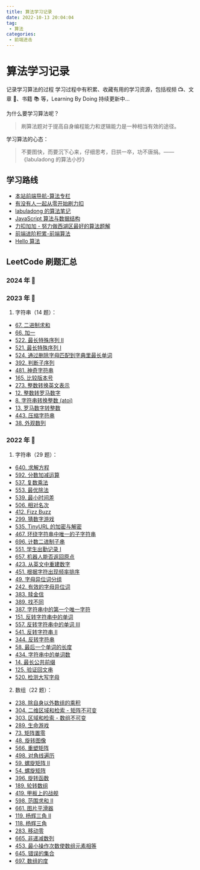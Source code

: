 ```yaml
---
title: 算法学习记录
date: 2022-10-13 20:04:04
tag:
 - 算法
categories:
 - 前端进击
---
```

# 算法学习记录
记录学习算法的过程
学习过程中有积累、收藏有用的学习资源，包括视频 📺、文章 📃、书籍 📚 等，Learning By Doing 持续更新中...

为什么要学习算法呢？
> 刷算法题对于提高自身编程能力和逻辑能力是一种相当有效的途径。

学习算法的心态：
> 不要图快，而要沉下心来，仔细思考，日拱一卒，功不唐捐。——《labuladong 的算法小抄》

## 学习路线
- [本站前端导航-算法专栏](/posts/navigator/#%E7%AE%97%E6%B3%95%E4%B8%93%E6%A0%8F)
- [有没有人一起从零开始刷力扣](https://leetcode.cn/circle/discuss/48kq9d/)
- [labuladong 的算法笔记](https://labuladong.github.io/algo/)
- [JavaScript 算法与数据结构](https://github.com/trekhleb/javascript-algorithms/blob/master/README.zh-CN.md)
- [力扣加加 - 努力做西湖区最好的算法题解](https://leetcode-solution-leetcode-pp.gitbook.io/leetcode-solution)
- [前端进阶积累-前端算法](http://obkoro1.com/web_accumulate/algorithm/)
- [Hello 算法](https://www.hello-algo.com/)

## LeetCode 刷题汇总
### 2024 年 🐲

### 2023 年 🐰
1. 字符串（14 题）：
  - [67. 二进制求和](/posts/growth-record/computer/algorithm/2023/67)
  - [66. 加一](/posts/growth-record/computer/algorithm/2023/66)
  - [522. 最长特殊序列 II](/posts/growth-record/computer/algorithm/2023/522)
  - [521. 最长特殊序列 Ⅰ](/posts/growth-record/computer/algorithm/2023/521)
  - [524. 通过删除字母匹配到字典里最长单词](/posts/growth-record/computer/algorithm/2023/524)
  - [392. 判断子序列](/posts/growth-record/computer/algorithm/2023/392)
  - [481. 神奇字符串](/posts/growth-record/computer/algorithm/2023/481)
  - [165. 比较版本号](/posts/growth-record/computer/algorithm/2023/165)
  - [273. 整数转换英文表示](/posts/growth-record/computer/algorithm/2023/273)
  - [12. 整数转罗马数字](/posts/growth-record/computer/algorithm/2023/12)
  - [8. 字符串转换整数 (atoi)](/posts/growth-record/computer/algorithm/2023/8)
  - [13. 罗马数字转整数](/posts/growth-record/computer/algorithm/2023/13)
  - [443. 压缩字符串](/posts/growth-record/computer/algorithm/2023/443)
  - [38. 外观数列](/posts/growth-record/computer/algorithm/2023/38)

### 2022 年 🐯
1. 字符串（29 题）：
- [640. 求解方程](/posts/growth-record/computer/algorithm/2022/640)
- [592. 分数加减运算](/posts/growth-record/computer/algorithm/2022/592)
- [537. 复数乘法](/posts/growth-record/computer/algorithm/2022/537)
- [553. 最优除法](/posts/growth-record/computer/algorithm/2022/553)
- [539. 最小时间差](/posts/growth-record/computer/algorithm/2022/539)
- [506. 相对名次](/posts/growth-record/computer/algorithm/2022/506)
- [412. Fizz Buzz](/posts/growth-record/computer/algorithm/2022/412)
- [299. 猜数字游戏](/posts/growth-record/computer/algorithm/2022/299)
- [535. TinyURL 的加密与解密](/posts/growth-record/computer/algorithm/2022/535)
- [467. 环绕字符串中唯一的子字符串](/posts/growth-record/computer/algorithm/2022/467)
- [696. 计数二进制子串](/posts/growth-record/computer/algorithm/2022/696)
- [551. 学生出勤记录 I](/posts/growth-record/computer/algorithm/2022/551)
- [657. 机器人能否返回原点](/posts/growth-record/computer/algorithm/2022/657)
- [423. 从英文中重建数字](/posts/growth-record/computer/algorithm/2022/423)
- [451. 根据字符出现频率排序](/posts/growth-record/computer/algorithm/2022/451)
- [49. 字母异位词分组](/posts/growth-record/computer/algorithm/2022/49)
- [242. 有效的字母异位词](/posts/growth-record/computer/algorithm/2022/242)
- [383. 赎金信](/posts/growth-record/computer/algorithm/2022/383)
- [389. 找不同](/posts/growth-record/computer/algorithm/2022/389)
- [387. 字符串中的第一个唯一字符](/posts/growth-record/computer/algorithm/2022/387)
- [151. 反转字符串中的单词](/posts/growth-record/computer/algorithm/2022/151)
- [557. 反转字符串中的单词 III](/posts/growth-record/computer/algorithm/2022/557)
- [541. 反转字符串 II](/posts/growth-record/computer/algorithm/2022/541)
- [344. 反转字符串](/posts/growth-record/computer/algorithm/2022/344)
- [58. 最后一个单词的长度](/posts/growth-record/computer/algorithm/2022/58)
- [434. 字符串中的单词数](/posts/growth-record/computer/algorithm/2022/434)
- [14. 最长公共前缀](/posts/growth-record/computer/algorithm/2022/14)
- [125. 验证回文串](/posts/growth-record/computer/algorithm/2022/125)
- [520. 检测大写字母](/posts/growth-record/computer/algorithm/2022/520)

2. 数组（22 题）：
- [238. 除自身以外数组的乘积]()
- [304. 二维区域和检索 - 矩阵不可变]()
- [303. 区域和检索 - 数组不可变]()
- [289. 生命游戏]()
- [73. 矩阵置零]()
- [48. 旋转图像]()
- [566. 重塑矩阵]()
- [498. 对角线遍历]()
- [59. 螺旋矩阵 II]()
- [54. 螺旋矩阵]()
- [396. 旋转函数]()
- [189. 轮转数组]()
- [419. 甲板上的战舰]()
- [598. 范围求和 II]()
- [661. 图片平滑器]()
- [119. 杨辉三角 II]()
- [118. 杨辉三角]()
- [283. 移动零]()
- [665. 非递减数列]()
- [453. 最小操作次数使数组元素相等]()
- [645. 错误的集合]()
- [697. 数组的度]()
